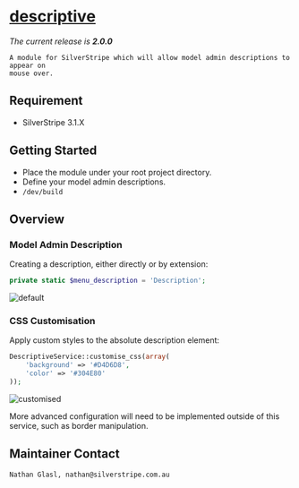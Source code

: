 # [descriptive](https://packagist.org/packages/nglasl/silverstripe-descriptive)

_The current release is **2.0.0**_

	A module for SilverStripe which will allow model admin descriptions to appear on
	mouse over.

## Requirement

* SilverStripe 3.1.X

## Getting Started

* Place the module under your root project directory.
* Define your model admin descriptions.
* `/dev/build`

## Overview

### Model Admin Description

Creating a description, either directly or by extension:

```php
private static $menu_description = 'Description';
```

![default](https://raw.githubusercontent.com/nglasl/silverstripe-descriptive/master/images/descriptive-default.png)

### CSS Customisation

Apply custom styles to the absolute description element:

```php
DescriptiveService::customise_css(array(
	'background' => '#D4D6D8',
	'color' => '#304E80'
));
```

![customised](https://raw.githubusercontent.com/nglasl/silverstripe-descriptive/master/images/descriptive-customised.png)

More advanced configuration will need to be implemented outside of this service, such as border manipulation.

## Maintainer Contact

	Nathan Glasl, nathan@silverstripe.com.au
